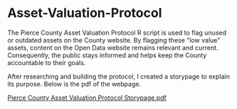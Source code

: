 # Asset-Valuation-Protocol
The Pierce County Asset Valuation Protocol R script is used to flag unused or outdated assets on the County website. By flagging these "low value" assets, content on the Open Data website remains relevant and current. Consequently, the public stays informed and helps keep the County accountable to their goals.

After researching and building the protocol, I created a storypage to explain its purpose. Below is the pdf of the webpage.

[Pierce County Asset Valuation Protocol Storypage.pdf](https://github.com/RebeccaHigbee/Asset-Valuation-Protocol/files/12204177/Pierce.County.Asset.Valuation.Protocol.Storypage.pdf)
